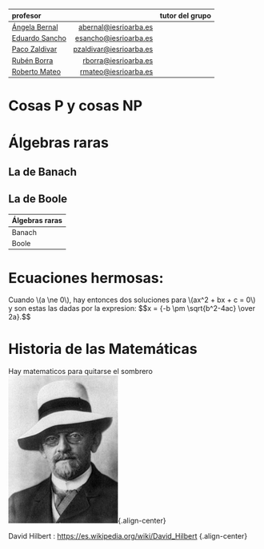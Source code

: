 <!-- TITLE: Matematicas -->
<script src='https://cdnjs.cloudflare.com/ajax/libs/mathjax/2.7.2/MathJax.js?config=TeX-MML-AM_CHTML'></script>

|profesor                                              |                         |tutor del grupo|
|:------------------------------------------------------|-------------------------:|:-:|
|[Ángela Bernal](/departamento/matematicas/abernal)     |abernal@iesrioarba.es    ||
|[Eduardo Sancho](/departamento/matematicas/esancho)    |esancho@iesrioarba.es    ||
|[Paco Zaldivar](/departamento/matematicas/pzaldivar)   |pzaldivar@iesrioarba.es  ||
|[Rubén Borra](/departamento/matematicas/rborra)        |rborra@iesrioarba.es     ||
|[Roberto Mateo](/departamento/matematicas/rmateo)      |rmateo@iesrioarba.es     ||
# Cosas P y cosas NP
# Álgebras raras
## La de Banach
## La de Boole
|Álgebras raras|
|:-|
| Banach|
| Boole|


# Ecuaciones hermosas:
<p>
  Cuando \(a \ne 0\), hay entonces dos soluciones para \(ax^2 + bx + c = 0\) y son estas las dadas por la expresion:
  $$x = {-b \pm \sqrt{b^2-4ac} \over 2a}.$$
</p>

# Historia de las Matemáticas
Hay matematicos para quitarse el sombrero
![Hilbert](/uploads/hilbert-2.jpg ){.align-center}

David Hilbert : https://es.wikipedia.org/wiki/David_Hilbert {.align-center}

